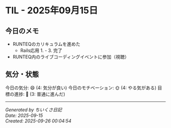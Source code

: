 # TIL - 2025年09月15日

## 今日のメモ
 - RUNTEQのカリキュラムを進めた
	 - Rails応用 1. - 3. 完了
 - RUNTEQ内のライブコーディングイベントに参加（視聴）

## 気分・状態
今日の気分: 😄 (4: 気分が良い)
今日のモチベーション: 🌞 (4: やる気がある)
目標の進捗: 🌱 (3: 普通に進んだ)

---
*Generated by ちいくさ日記*  
*Date: 2025-09-15*  
*Created: 2025-09-26 00:04:54*
